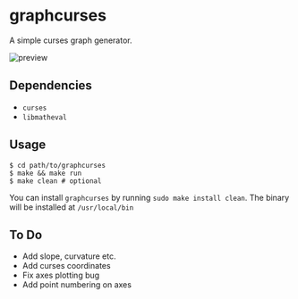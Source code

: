 # graphcurses

A simple curses graph generator.

![preview](https://user-images.githubusercontent.com/54286563/102025554-66e14380-3da1-11eb-81e0-ea7cfc8c1161.png)

## Dependencies

* `curses` 
* `libmatheval`

## Usage

```shell
$ cd path/to/graphcurses
$ make && make run
$ make clean # optional
```

You can install `graphcurses` by running `sudo make install clean`.
The binary will be installed at `/usr/local/bin`

## To Do

* Add slope, curvature etc.
* Add curses coordinates
* Fix axes plotting bug
* Add point numbering on axes
